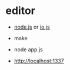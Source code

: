 # editor

-  [node.js] or [io.js]

-  make

-  node app.js

-  <http://localhost:1337>

[node.js]: http://nodejs.org/
[io.js]: https://iojs.org/
